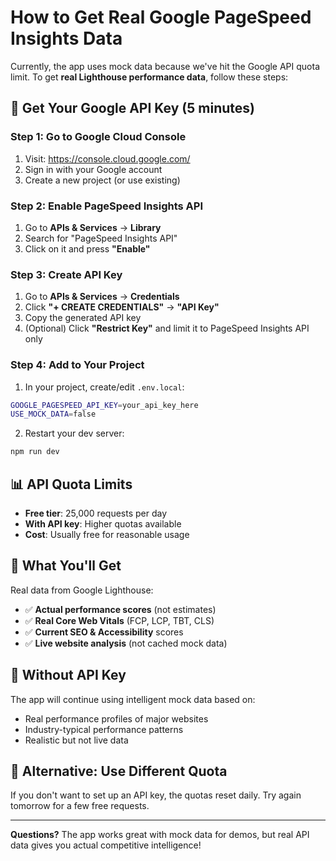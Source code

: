 # How to Get Real Google PageSpeed Insights Data

Currently, the app uses mock data because we've hit the Google API quota limit. To get **real Lighthouse performance data**, follow these steps:

## 🔑 **Get Your Google API Key (5 minutes)**

### Step 1: Go to Google Cloud Console
1. Visit: https://console.cloud.google.com/
2. Sign in with your Google account
3. Create a new project (or use existing)

### Step 2: Enable PageSpeed Insights API
1. Go to **APIs & Services** → **Library**
2. Search for "PageSpeed Insights API"
3. Click on it and press **"Enable"**

### Step 3: Create API Key
1. Go to **APIs & Services** → **Credentials**
2. Click **"+ CREATE CREDENTIALS"** → **"API Key"**
3. Copy the generated API key
4. (Optional) Click **"Restrict Key"** and limit it to PageSpeed Insights API only

### Step 4: Add to Your Project
1. In your project, create/edit `.env.local`:
```bash
GOOGLE_PAGESPEED_API_KEY=your_api_key_here
USE_MOCK_DATA=false
```

2. Restart your dev server:
```bash
npm run dev
```

## 📊 **API Quota Limits**

- **Free tier**: 25,000 requests per day
- **With API key**: Higher quotas available
- **Cost**: Usually free for reasonable usage

## 🎯 **What You'll Get**

Real data from Google Lighthouse:
- ✅ **Actual performance scores** (not estimates)
- ✅ **Real Core Web Vitals** (FCP, LCP, TBT, CLS)
- ✅ **Current SEO & Accessibility** scores
- ✅ **Live website analysis** (not cached mock data)

## 🚨 **Without API Key**

The app will continue using intelligent mock data based on:
- Real performance profiles of major websites
- Industry-typical performance patterns
- Realistic but not live data

## 🔧 **Alternative: Use Different Quota**

If you don't want to set up an API key, the quotas reset daily. Try again tomorrow for a few free requests.

---

**Questions?** The app works great with mock data for demos, but real API data gives you actual competitive intelligence!
